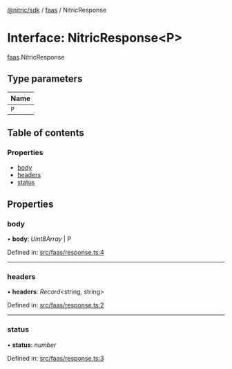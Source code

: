 [@nitric/sdk](../README.md) / [faas](../modules/faas.md) / NitricResponse

# Interface: NitricResponse<P\>

[faas](../modules/faas.md).NitricResponse

## Type parameters

Name |
:------ |
`P` |

## Table of contents

### Properties

- [body](faas.nitricresponse.md#body)
- [headers](faas.nitricresponse.md#headers)
- [status](faas.nitricresponse.md#status)

## Properties

### body

• **body**: *Uint8Array* \| P

Defined in: [src/faas/response.ts:4](https://github.com/nitrictech/node-sdk/blob/1154827/src/faas/response.ts#L4)

___

### headers

• **headers**: *Record*<string, string\>

Defined in: [src/faas/response.ts:2](https://github.com/nitrictech/node-sdk/blob/1154827/src/faas/response.ts#L2)

___

### status

• **status**: *number*

Defined in: [src/faas/response.ts:3](https://github.com/nitrictech/node-sdk/blob/1154827/src/faas/response.ts#L3)

